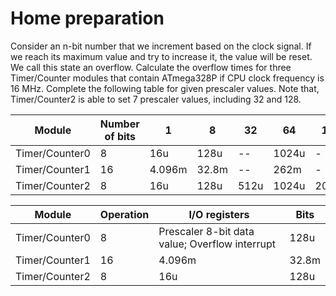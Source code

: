 # Home preparation

Consider an n-bit number that we increment based on the clock signal. If we reach its maximum value and try to increase it, the value will be reset. We call this state an overflow. 
Calculate the overflow times for three Timer/Counter modules that contain ATmega328P if CPU clock frequency is 16 MHz. Complete the following table for given prescaler values. Note that, Timer/Counter2 is able to set 7 prescaler values, including 32 and 128.
   

|     Module      | Number of bits |   1  |  8  | 32 |  64 | 128 |  256 | 1024 |
|-----------------|----------------|------|-----|----|-----|-----|------|------|
| Timer/Counter0  |       8        |  16u |128u | -- |1024u| - - |4096u |16384u|
| Timer/Counter1  |      16        |4.096m|32.8m| -- |262m | - - |1.0486|4.194 |
| Timer/Counter2  |       8        |  16u |128u |512u|1024u|2048u|4096u |16384u|  

|     Module      |    Operation   |   I/O registers  |  Bits  |
|-----------------|----------------|------------------|--------|
| Timer/Counter0  |       8        |Prescaler 8-bit data value; Overflow interrupt   |128u    |
| Timer/Counter1  |      16        |4.096m            |32.8m   |
| Timer/Counter2  |       8        |  16u             |128u    | 

